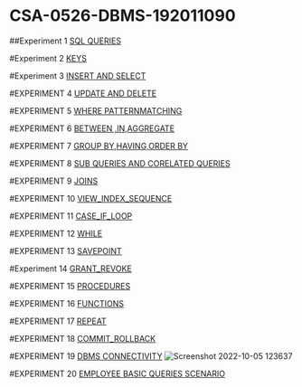 # CSA-0526-DBMS-192011090

##Experiment 1
[SQL QUERIES](https://github.com/Gowtham152003/CSA-0526-DBMS-192011090/blob/main/EXP%201%20DBMS.txt)

#Experiment 2
[KEYS](https://github.com/Gowtham152003/CSA-0526-DBMS-192011090/blob/main/EXP%202%20DBMS.txt)

#Experiment 3
[INSERT AND SELECT](https://github.com/Gowtham152003/CSA-0526-DBMS-192011090/blob/main/EXP%203%20DBMS.txt)

#EXPERIMENT 4
[UPDATE AND DELETE](https://github.com/Gowtham152003/CSA-0526-DBMS-192011090/blob/main/EXP%204%20DBMS.txt)

#EXPERIMENT 5
[WHERE PATTERNMATCHING](https://github.com/Gowtham152003/CSA-0526-DBMS-192011090/blob/main/EXP%205%20DBMS.txt)

#EXPERIMENT 6
[BETWEEN ,IN,AGGREGATE](https://github.com/Gowtham152003/CSA-0526-DBMS-192011090/blob/main/EXP%206%20DBMS.txt)

#EXPERIMENT 7
[GROUP BY,HAVING,ORDER BY](https://github.com/Gowtham152003/CSA-0526-DBMS-192011090/blob/main/EXP%207%20DBMS.txt)

#EXPERIMENT 8
[SUB QUERIES AND CORELATED QUERIES](https://github.com/Gowtham152003/CSA-0526-DBMS-192011090/blob/main/EXP%208%20DBMS.txt)

#EXPERIMENT 9
[JOINS](https://github.com/Gowtham152003/CSA-0526-DBMS-192011090/blob/main/EXP%209%20DBMS.txt)

#EXPERIMENT 10
[VIEW_INDEX_SEQUENCE](https://github.com/Gowtham152003/CSA-0526-DBMS-192011090/blob/main/EXP%2010%20DBMS.txt)

#EXPERIMENT 11
[CASE_IF_LOOP](https://github.com/Gowtham152003/CSA-0526-DBMS-192011090/blob/main/EXP%2011%20DBMS.txt)

#EXPERIMENT 12
[WHILE](https://github.com/Gowtham152003/CSA-0526-DBMS-192011090/blob/main/EXP%2012%20DBMS.txt)

#EXPERIMENT 13
[SAVEPOINT](https://github.com/Gowtham152003/CSA-0526-DBMS-192011090/blob/main/EXP%2013%20DBMS.txt)

#Experiment 14
[GRANT_REVOKE](https://github.com/Gowtham152003/CSA-0526-DBMS-192011090/blob/main/EXP%2014%20DBMS.txt)

#EXPERIMENT 15
[PROCEDURES](https://github.com/Gowtham152003/CSA-0526-DBMS-192011090/blob/main/EXP%2015%20DBMS.txt)

#EXPERIMENT 16
[FUNCTIONS](https://github.com/Gowtham152003/CSA-0526-DBMS-192011090/blob/main/EXP%2016%20DBMS.txt)

#EXPERIMENT 17
[REPEAT](https://github.com/Gowtham152003/CSA-0526-DBMS-192011090/blob/main/EXP%2017%20DBMS.txt)

#EXPERIMENT 18
[COMMIT_ROLLBACK](https://github.com/Gowtham152003/CSA-0526-DBMS-192011090/blob/main/EXP%2018%20DBMS.txt)

#EXPERIMENT 19
[DBMS CONNECTIVITY](https://github.com/Gowtham152003/CSA-0526-DBMS-192011090/blob/main/EXP%2019%20DBMS.txt)
![Screenshot 2022-10-05 123637](https://user-images.githubusercontent.com/112604105/194001203-fc66db50-d7fc-41d9-ba18-6082616fa7a3.png)

#EXPERIMENT 20
[EMPLOYEE BASIC QUERIES SCENARIO](https://github.com/Gowtham152003/CSA-0526-DBMS-192011090/blob/main/EXP%2020%20EMP%20SCENARIO.txt)

